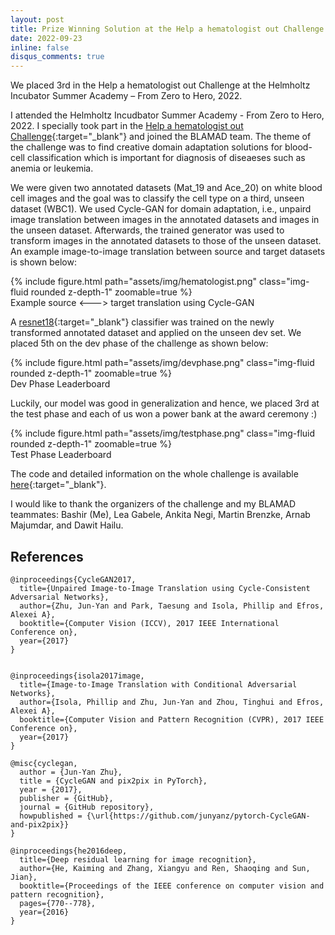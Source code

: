 ```yaml
---
layout: post
title: Prize Winning Solution at the Help a hematologist out Challenge 
date: 2022-09-23
inline: false
disqus_comments: true
---
```


We placed 3rd in the Help a hematologist out Challenge at the Helmholtz Incubator Summer Academy – From Zero to Hero, 2022.


I attended the Helmholtz Incudbator Summer Academy - From Zero to Hero, 2022. I specially took part in the [Help a hematologist out Challenge](https://helmholtz-data-challenges.de/web/challenges/challenge-page/93/overview){:target="_blank"} and joined the BLAMAD team. The theme of the challenge was to find creative domain adaptation solutions for blood-cell classification which is important for diagnosis of diseaeses such as anemia or leukemia. 

We were given two annotated datasets (Mat_19 and Ace_20) on white blood cell images and the goal was to classify the cell type on a third, unseen dataset (WBC1). We used Cycle-GAN for domain adaptation, i.e., unpaird image translation between images in the annotated datasets and images in the unseen dataset. Afterwards, the trained generator was used to transform images in the annotated datasets to those of the unseen dataset. An example image-to-image translation between source and target datasets is shown below:



<div class="row mt-3">
    <div class="col-sm mt-3 mt-md-0">
        {% include figure.html path="assets/img/hematologist.png" class="img-fluid rounded z-depth-1" zoomable=true %}
    </div>
</div>
<div class="caption">
    Example source <---> target translation using Cycle-GAN
</div>




A [resnet18](https://pytorch.org/vision/main/models/generated/torchvision.models.resnet18.html){:target="_blank"} classifier was trained on the newly transformed annotated dataset and applied on the unseen dev set. We placed 5th on the dev phase of the challenge as shown below:


<div class="row mt-3">
    <div class="col-sm mt-3 mt-md-0">
        {% include figure.html path="assets/img/devphase.png" class="img-fluid rounded z-depth-1" zoomable=true %}
    </div>
</div>
<div class="caption">
Dev Phase Leaderboard
</div>


Luckily, our model was good in generalization and hence, we placed 3rd at the test phase and each of us won a power bank at the award ceremony :)


<div class="row mt-2">
    <div class="col-sm mt-2 mt-md-0">
        {% include figure.html path="assets/img/testphase.png" class="img-fluid rounded z-depth-1" zoomable=true %}
    </div>
</div>
<div class="caption">
    Test Phase Leaderboard
</div>

The code and detailed information on the whole challenge is available [here](https://github.com/Bashirkazimi/Help-a-hematologist-out-Challenge){:target="_blank"}.

I would like to thank the organizers of the challenge and my BLAMAD teammates: Bashir (Me), Lea Gabele, Ankita Negi, Martin Brenzke, Arnab Majumdar, and Dawit Hailu.


## References

```
@inproceedings{CycleGAN2017,
  title={Unpaired Image-to-Image Translation using Cycle-Consistent Adversarial Networks},
  author={Zhu, Jun-Yan and Park, Taesung and Isola, Phillip and Efros, Alexei A},
  booktitle={Computer Vision (ICCV), 2017 IEEE International Conference on},
  year={2017}
}


@inproceedings{isola2017image,
  title={Image-to-Image Translation with Conditional Adversarial Networks},
  author={Isola, Phillip and Zhu, Jun-Yan and Zhou, Tinghui and Efros, Alexei A},
  booktitle={Computer Vision and Pattern Recognition (CVPR), 2017 IEEE Conference on},
  year={2017}
}

@misc{cyclegan,
  author = {Jun-Yan Zhu},
  title = {CycleGAN and pix2pix in PyTorch},
  year = {2017},
  publisher = {GitHub},
  journal = {GitHub repository},
  howpublished = {\url{https://github.com/junyanz/pytorch-CycleGAN-and-pix2pix}}
}

@inproceedings{he2016deep,
  title={Deep residual learning for image recognition},
  author={He, Kaiming and Zhang, Xiangyu and Ren, Shaoqing and Sun, Jian},
  booktitle={Proceedings of the IEEE conference on computer vision and pattern recognition},
  pages={770--778},
  year={2016}
}
```